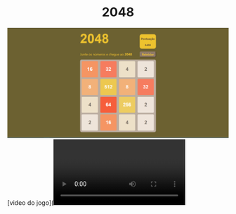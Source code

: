 <h1 align="center"> 2048 </h1>
<img src="image\Captura de tela 2024-10-22 010308.png" alt="Print demonstrativo do jogo">
[video do jogo](<video/invideo-ai-1080 Entenda o Jogo 2048 em 60 Segundos! 2024-10-22.mp4.crdownload>)

<h3>Inicialmente o projeto foi idealizado com o intuito de promover um jogo
que em sua essência seja aleatório, mas que o código do mesmo cumpra com os
princípios de imutabilidade e previsibilidade da programação funcional. <h3>

2048 é um jogo da classe puzzle que tem como objetivo estimular a concentração e pensamento crítico.

Para ter acesso jogo basta clicar no link a seguir:

https://2048-pf.netlify.app/